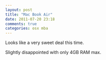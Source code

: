 ```yaml
---
layout: post
title: "Mac Book Air"
date: 2011-07-20 23:18
comments: true
categories: osx mba
---
```


Looks like a very sweet deal this time.


Slightly disappointed with only 4GB RAM max.

